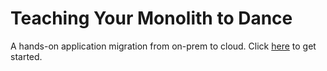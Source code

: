 # Teaching Your Monolith to Dance

A hands-on application migration from on-prem to cloud. Click [here](https://github.com/IBM/teaching-your-monolith-to-dance/blob/master/docs/README.md) to get started.
